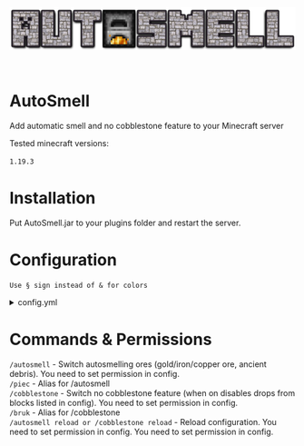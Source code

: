 <p align="center">
  <img src="images/logo.png">
</p>

<br>

# AutoSmell

<p>Add automatic smell and no cobblestone feature to your Minecraft server</p>
<p>Tested minecraft versions: </p> 

`1.19.3`

# Installation

<p>Put AutoSmell.jar to your plugins folder and restart the server.</p>

# Configuration

`Use § sign instead of & for colors`

<details><summary>config.yml</summary>

`prefix` - Commands prefix<br>
`no-permission` - No permission message, preceded by prefix<br>
`setAutoSmell` - Set autosmell message (/autosmell, /piec)<br>
`setCobblestone` - Set no cobblestone message (/cobblestone, /bruk)<br>
`setOn` - "You set autosmell to <on>"<br>
`setOff` - "You set autosmell to <off>"<br>
`autoSmellPermission` - Permission to use /autosmell<br>
`noCobblestonePermission` - Permission to use no cobblestone feature (/cobblestone)<br>
`managePermission` - Permission to manage plugin (/autosmell reload, /cobblestone reload)<br>
`cobblestoneBlocks` - You can disable not only cobblestone. This is list of blocks which will have disabled drops when you have no cobblestone feature turned on<br>

## Default configuration:

```yml
config:
  prefix: "§2[§eAS§2] "
  no-permission: "§cYou don't have permission!"
  setAutoSmell: "§aYou set autosmell to"
  setCobblestone: "§aYou set no cobblestone to"
  setOn: "§aOn"
  setOff: "§cOff"
  autoSmellPermission: "autosmell.use.smell"
  noCobblestonePermission: "autosmell.use.cobblestone"
  managePermission: "autosmell.manage"
  cobblestoneBlocks:
    - TUFF
    - COBBLESTONE
    - STONE
    - DEEPSLATE
    - NETHERRACK
    - BLACKSTONE
    - COBBLED_DEEPSLATE
    - ANDESITE
    - DIORITE
    - GRANITE
```

</details>

# Commands & Permissions

`/autosmell` - Switch autosmelling ores (gold/iron/copper ore, ancient debris). You need to set permission in config.<br>
`/piec` - Alias for /autosmell<br>
`/cobblestone` - Switch no cobblestone feature (when on disables drops from blocks listed in config). You need to set permission in config.<br>
`/bruk` - Alias for /cobblestone<br>
`/autosmell reload or /cobblestone reload` - Reload configuration. You need to set permission in config. You need to set permission in config.<br>
